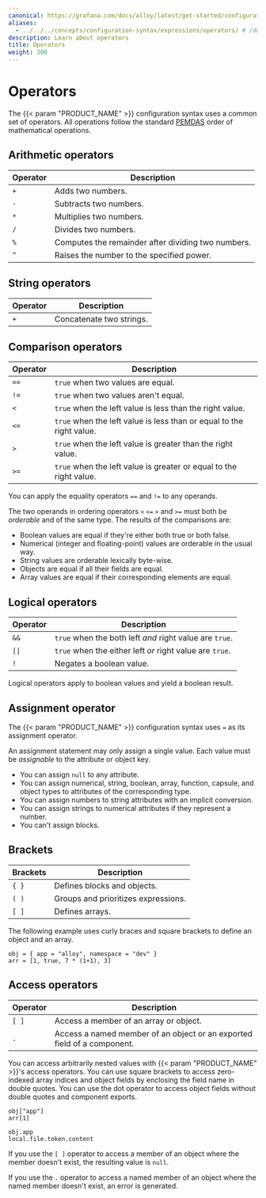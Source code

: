 ```yaml
---
canonical: https://grafana.com/docs/alloy/latest/get-started/configuration-syntax/expressions/operators/
aliases:
  - ../../../concepts/configuration-syntax/expressions/operators/ # /docs/alloy/latest/concepts/configuration-syntax/expressions/operators/
description: Learn about operators
title: Operators
weight: 300
---
```


# Operators

The {{< param "PRODUCT_NAME" >}} configuration syntax uses a common set of operators.
All operations follow the standard [PEMDAS][] order of mathematical operations.

## Arithmetic operators

| Operator | Description                                        |
| -------- | -------------------------------------------------- |
| `+`      | Adds two numbers.                                  |
| `-`      | Subtracts two numbers.                             |
| `*`      | Multiplies two numbers.                            |
| `/`      | Divides two numbers.                               |
| `%`      | Computes the remainder after dividing two numbers. |
| `^`      | Raises the number to the specified power.          |

## String operators

| Operator | Description              |
| -------- | ------------------------ |
| `+`      | Concatenate two strings. |

## Comparison operators

| Operator | Description                                                          |
| -------- | -------------------------------------------------------------------- |
| `==`     | `true` when two values are equal.                                    |
| `!=`     | `true` when two values aren't equal.                                 |
| `<`      | `true` when the left value is less than the right value.             |
| `<=`     | `true` when the left value is less than or equal to the right value. |
| `>`      | `true` when the left value is greater than the right value.          |
| `>=`     | `true` when the left value is greater or equal to the right value.   |

You can apply the equality operators `==` and `!=` to any operands.

The two operands in ordering operators `<` `<=` `>` and `>=` must both be _orderable_ and of the same type.
The results of the comparisons are:

- Boolean values are equal if they're either both true or both false.
- Numerical (integer and floating-point) values are orderable in the usual way.
- String values are orderable lexically byte-wise.
- Objects are equal if all their fields are equal.
- Array values are equal if their corresponding elements are equal.

## Logical operators

| Operator | Description                                              |
| -------- | -------------------------------------------------------- |
| `&&`     | `true` when the both left _and_ right value are `true`.  |
| `\|\|`   | `true` when the either left _or_ right value are `true`. |
| `!`      | Negates a boolean value.                                 |

Logical operators apply to boolean values and yield a boolean result.

## Assignment operator

The {{< param "PRODUCT_NAME" >}} configuration syntax uses `=` as its assignment operator.

An assignment statement may only assign a single value.
Each value must be _assignable_ to the attribute or object key.

- You can assign `null` to any attribute.
- You can assign numerical, string, boolean, array, function, capsule, and object types to attributes of the corresponding type.
- You can assign numbers to string attributes with an implicit conversion.
- You can assign strings to numerical attributes if they represent a number.
- You can't assign blocks.

## Brackets

| Brackets | Description                         |
| -------- | ----------------------------------- |
| `{ }`    | Defines blocks and objects.         |
| `( )`    | Groups and prioritizes expressions. |
| `[ ]`    | Defines arrays.                     |

The following example uses curly braces and square brackets to define an object and an array.

```alloy
obj = { app = "alloy", namespace = "dev" }
arr = [1, true, 7 * (1+1), 3]
```

## Access operators

| Operator | Description                                                             |
| -------- | ----------------------------------------------------------------------- |
| `[ ]`    | Access a member of an array or object.                                  |
| `.`      | Access a named member of an object or an exported field of a component. |

You can access arbitrarily nested values with {{< param "PRODUCT_NAME" >}}'s access operators.
You can use square brackets to access zero-indexed array indices and object fields by enclosing the field name in double quotes.
You can use the dot operator to access object fields without double quotes and component exports.

```alloy
obj["app"]
arr[1]

obj.app
local.file.token.content
```

If you use the `[ ]` operator to access a member of an object where the member doesn't exist, the resulting value is `null`.

If you use the `.` operator to access a named member of an object where the named member doesn't exist, an error is generated.

[PEMDAS]: https://en.wikipedia.org/wiki/Order_of_operations
